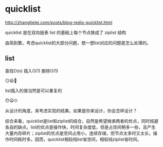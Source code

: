 # quicklist

http://zhangtielei.com/posts/blog-redis-quicklist.html

quicklist 是在双向链表 list 的基础上每个节点换成了 ziplist 结构 

由简到繁，考虑quicklist的大部分问题，想一想list对应的问题是怎么处理的。

## list

查找O(n)
插入O(1)
删除O(1)

😏😃🤔

list插入的值当然是可以重复的

😯😦🙄

从设计的角度，来考虑实现的结果。如果是你来设计，你会怎样设计？

综合来看，quicklist是list和ziplist的结合，自然是希望继承两者的优点，同时规避各自的缺点。list的优点是操作快，时间复杂度低，但是占空间稍多一些，且产生大量内存碎片；ziplist的优点是空间占用小，连续存储，但节点太多时又太长，操作时间耗时多。因而，quicklist相较纯list省空间，相较纯ziplist省时间。

